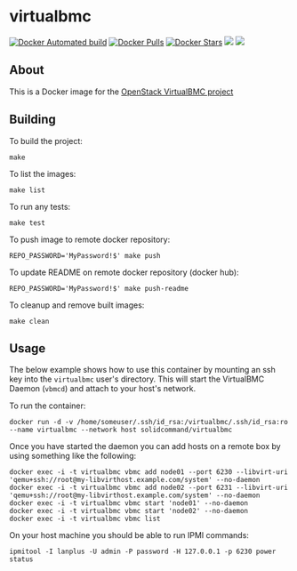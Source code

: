 # virtualbmc

 [![Docker Automated build](https://img.shields.io/docker/automated/solidcommand/virtualbmc.svg)](https://hub.docker.com/r/solidcommand/virtualbmc/) [![Docker Pulls](https://img.shields.io/docker/pulls/solidcommand/virtualbmc.svg)](https://hub.docker.com/r/solidcommand/virtualbmc/) [![Docker Stars](https://img.shields.io/docker/stars/solidcommand/virtualbmc.svg)](https://hub.docker.com/r/solidcommand/virtualbmc/) [![](https://images.microbadger.com/badges/image/solidcommand/virtualbmc.svg)](https://microbadger.com/images/solidcommand/virtualbmc "Get your own image badge on microbadger.com") [![](https://images.microbadger.com/badges/version/solidcommand/virtualbmc.svg)](https://microbadger.com/images/solidcommand/virtualbmc "Get your own version badge on microbadger.com")  


## About

This is a Docker image for the [OpenStack VirtualBMC project ](https://github.com/openstack/virtualbmc)

## Building

To build the project:
```shell
make
```

To list the images:
```shell
make list
```

To run any tests:
```shell
make test
```

To push image to remote docker repository:
```shell
REPO_PASSWORD='MyPassword!$' make push
```

To update README on remote docker repository (docker hub):

```shell
REPO_PASSWORD='MyPassword!$' make push-readme
```

To cleanup and remove built images:
```shell
make clean
```

## Usage

The below example shows how to use this container by mounting an ssh key into the `virtualbmc` user's directory.
This will start the VirtualBMC Daemon (`vbmcd`) and attach to your host's network.  

To run the container:  

```shell
docker run -d -v /home/someuser/.ssh/id_rsa:/virtualbmc/.ssh/id_rsa:ro --name virtualbmc --network host solidcommand/virtualbmc
```

Once you have started the daemon you can add hosts on a remote box by using something like the following:  

```shell
docker exec -i -t virtualbmc vbmc add node01 --port 6230 --libvirt-uri 'qemu+ssh://root@my-libvirthost.example.com/system' --no-daemon
docker exec -i -t virtualbmc vbmc add node02 --port 6231 --libvirt-uri 'qemu+ssh://root@my-libvirthost.example.com/system' --no-daemon
docker exec -i -t virtualbmc vbmc start 'node01' --no-daemon
docker exec -i -t virtualbmc vbmc start 'node02' --no-daemon
docker exec -i -t virtualbmc vbmc list
```

On your host machine you should be able to run IPMI commands:  

```shell
ipmitool -I lanplus -U admin -P password -H 127.0.0.1 -p 6230 power status
```

